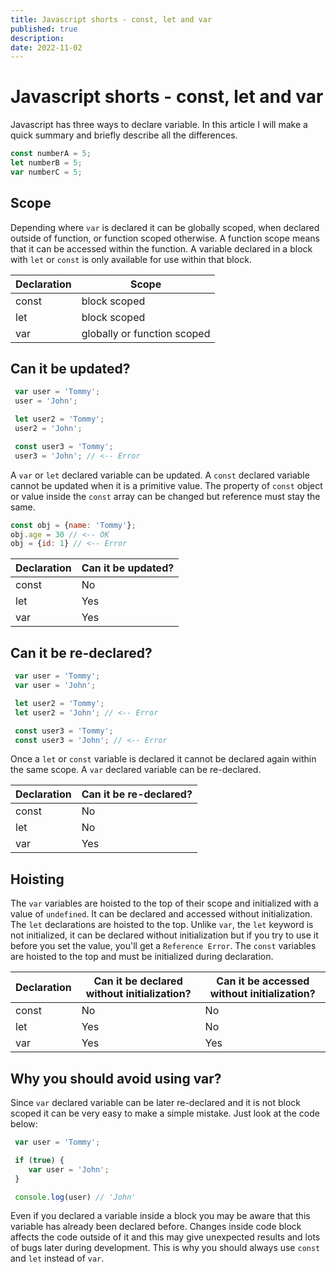 ```yaml
---
title: Javascript shorts - const, let and var
published: true
description: 
date: 2022-11-02
---
```


# Javascript shorts - const, let and var

Javascript has three ways to declare variable. In this article I will make a quick summary and briefly describe all the differences.

```js
const numberA = 5;
let numberB = 5;
var numberC = 5;
```

## Scope

Depending where `var` is declared it can be globally scoped, when declared outside of function, or function scoped otherwise. A function scope means that it can be accessed within the function. A variable declared in a block with `let` or `const` is only available for use within that block.

| Declaration      | Scope |
| ----------- | ----------- |
| const      | block scoped       |
| let   | block scoped        |
| var   | globally or function scoped   |

## Can it be updated?

```javascript
 var user = 'Tommy';
 user = 'John';

 let user2 = 'Tommy';
 user2 = 'John';

 const user3 = 'Tommy';
 user3 = 'John'; // <-- Error
 ```

 A `var` or `let` declared variable can be updated. A `const` declared variable cannot be updated when it is a primitive value. The property of `const` object or value inside the `const` array can be changed but reference must stay the same.

 ```javascript
const obj = {name: 'Tommy'};
obj.age = 30 // <-- OK
obj = {id: 1} // <-- Error
```

 | Declaration      | Can it be updated? |
| ----------- | ----------- |
| const      | No       |
| let   | Yes        |
| var   | Yes  |

## Can it be re-declared?

```javascript
 var user = 'Tommy';
 var user = 'John';

 let user2 = 'Tommy';
 let user2 = 'John'; // <-- Error

 const user3 = 'Tommy';
 const user3 = 'John'; // <-- Error
 ```

Once a `let` or `const` variable is declared it cannot be declared again within the same scope. A `var` declared variable can be re-declared.

 | Declaration      | Can it be re-declared? |
| ----------- | ----------- |
| const      | No   |
| let   | No   |
| var   | Yes  |


## Hoisting

The `var` variables are hoisted to the top of their scope and initialized with a value of `undefined`. It can be declared and accessed without initialization. The `let` declarations are hoisted to the top. Unlike `var`, the `let` keyword is not initialized, it can be declared without initialization but if you try to use it before you set the value, you'll get a `Reference Error`. The `const` variables are hoisted to the top and must be initialized during declaration.

| Declaration      | Can it be declared without initialization? | Can it be accessed without initialization? |
| ----------- | ----------- | ----------- |
| const      | No   | No   |
| let   | Yes   | No   |
| var   | Yes  | Yes   |

## Why you should avoid using var?

Since `var` declared variable can be later re-declared and it is not block scoped it can be very easy to make a simple mistake. Just look at the code below:

```javascript
 var user = 'Tommy';

 if (true) {
    var user = 'John';
 }

 console.log(user) // 'John'
 ```
Even if you declared a variable inside a block you may be aware that this variable has already been declared before. Changes inside code block affects the code outside of it and this may give unexpected results and lots of bugs later during development. This is why you should always use `const` and `let` instead of `var`.